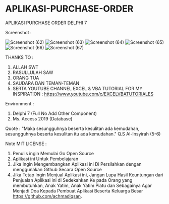 # APLIKASI-PURCHASE-ORDER
APLIKASI PURCHASE ORDER DELPHI 7

Screenshot :

![Screenshot (62)](https://user-images.githubusercontent.com/57186921/173060039-b03e3858-b6fa-414f-a953-02955f6f0217.png)
![Screenshot (63)](https://user-images.githubusercontent.com/57186921/173060044-627d1032-12dd-44b7-a7ab-52da07819a54.png)
![Screenshot (64)](https://user-images.githubusercontent.com/57186921/173060047-3349ac0b-7d7f-4e3d-b070-c47f441731e5.png)
![Screenshot (65)](https://user-images.githubusercontent.com/57186921/173060049-f6756a7e-8c4f-4788-8de2-531bec8463f0.png)
![Screenshot (66)](https://user-images.githubusercontent.com/57186921/173060060-ead460f2-6523-4035-a634-b6888f52bf5c.png)
![Screenshot (67)](https://user-images.githubusercontent.com/57186921/173060061-a4c598a1-e01c-43c4-9b25-fe7fef1069a3.png)

THANKS TO :

1. ALLAH SWT
2. RASULLULAH SAW
3. ORANG TUA
4. SAUDARA DAN TEMAN-TEMAN
5. SERTA YOUTUBE CHANNEL EXCEL & VBA TUTORIAL FOR MY INSPIRATION : https://www.youtube.com/c/EXCELVBATUTORIALES

Environment :

1. Delphi 7 (Full No Add Other Component)
2. Ms. Access 2019 (Database)

Quote : "Maka sesungguhnya beserta kesulitan ada kemudahan, sesungguhnya beserta kesulitan itu ada kemudahan." Q.S Al-Insyirah (5-6)

Note MIT LICENSE :

1. Penulis ingin Memulai Go Open Source
2. Aplikasi ini Untuk Pembelajaran
3. Jika Ingin Mengembangkan Aplikasi ini Di Persilahkan dengan menggunakan Github Secara Open Source
4. Jika Tetap Ingin Menjual Aplikasi ini, Jangan Lupa Hasil Keuntungan dari Penjualan Aplikasi ini di Sedekahkan Ke pada Orang yang membutuhkan, Anak Yatim, Anak Yatim Piatu dan Sebagainya Agar Menjadi Doa Kepada Pembuat Aplikasi Beserta Keluarga Besar https://github.com/achmadiqsan.


